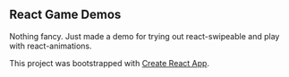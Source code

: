 ## React Game Demos

Nothing fancy. 
Just made a demo for trying out react-swipeable and play with react-animations. 


This project was bootstrapped with [Create React App](https://github.com/facebookincubator/create-react-app).
